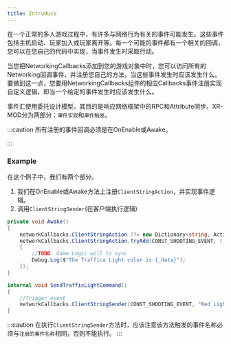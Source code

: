 ```yaml
---
title: Intruduce
---
```


在一个正常的多人游戏过程中，有许多与网络行为有关的事件可能发生。这些事件包括主机启动、玩家加入或玩家离开等。每一个可能的事件都有一个相关的回调，您可以在您自己的代码中实现，当事件发生时采取行动。

当您把NetworkingCallbacks添加到您的游戏对象中时，您可以访问所有的Networking回调事件，并注册您自己的方法，当这些事件发生时应该发生什么。要做到这一点，您要用NetworkingCallbacks组件的相应Callbacks事件注册实现自定义逻辑，即当一个给定的事件发生时应该发生什么。

事件汇使用委托设计模型。其目的是响应网络框架中的RPC和Attribute同步。XR-MOD分为两部分：`事件实现`和`事件触发`。

:::caution
所有注册的事件回调必须是在OnEnable或Awake。

:::

### Example

在这个例子中，我们有两个部分。

1. 我们在OnEnable或Awake方法上注册`ClientStringAction`，并实现事件逻辑。
2. 调用`ClientStringSender`(在客户端执行逻辑)

```cs title="Register event"
private void Awake()
{
    networkCallbacks.ClientStringAction ??= new Dictionary<string, Action<string, NetworkIdentity>>();
    networkCallbacks.ClientStringAction.TryAdd(CONST_SHOOTING_EVENT, (_data, _sender) =>
    {
        //TODO: Game Logic will to sync
        Debug.Log($"The Traffica Light color is {_data}");
    });
}
```

```cs title="Trigger event"
internal void SendTrafficLightCommand()
{
    //Trigger event
    networkCallbacks.ClientStringSender(CONST_SHOOTING_EVENT, "Red Light", this.NetworkIdentity);
}
```

:::caution
在执行`ClientStringSender`方法时，应该注意该方法触发的事件名称必须与`注册的事件名称`相同，否则不能执行。
:::
